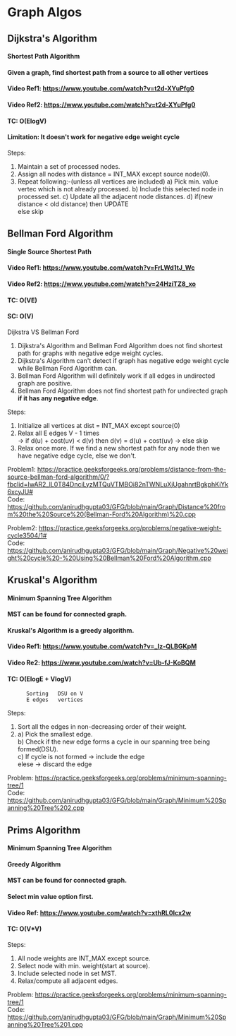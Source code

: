 # Graph Algos
## Dijkstra's Algorithm<br/>
#### Shortest Path Algorithm
#### Given a graph, find shortest path from a source to all other vertices
#### Video Ref1: https://www.youtube.com/watch?v=t2d-XYuPfg0
#### Video Ref2: https://www.youtube.com/watch?v=t2d-XYuPfg0
#### TC: O(ElogV)
#### Limitation: It doesn't work for negative edge weight cycle
Steps:
1) Maintain a set of processed nodes.
2) Assign all nodes with distance = INT_MAX except source node(0).
3) Repeat following:-(unless all vertices are included)
   a) Pick min. value vertec which is not already processed.
   b) Include this selected node in processed set.
   c) Update all the adjacent node distances.
   d) if(new distance < old distance) then UPDATE<br/>
      else skip

## Bellman Ford Algorithm<br/>
#### Single Source Shortest Path
#### Video Ref1: https://www.youtube.com/watch?v=FrLWd1tJ_Wc<br/>
#### Video Ref2: https://www.youtube.com/watch?v=24HziTZ8_xo<br/>
#### TC: O(VE)<br/>
#### SC: O(V)<br/>

Dijkstra VS Bellman Ford
1) Dijkstra's Algorithm and Bellman Ford Algorithm does not find shortest path for graphs with negative edge weight cycles.
2) Dijkstra's Algorithm can't detect if graph has negative edge weight cycle while Bellman Ford Algorithm can.
3) Bellman Ford Algorithm will definitely work if all edges in undirected graph are positive.
4) Bellman Ford Algorithm does not find shortest path for undirected graph **if it has any negative edge**.


Steps:
1) Initialize all vertices at dist = INT_MAX except source(0)
2) Relax all E edges V - 1 times<br/>
   -> if d(u) + cost(uv) < d(v) then d(v) = d(u) + cost(uv)
   -> else skip
3) Relax once more. If we find a new shortest path for any node then we have negative edge cycle, else we don't.

Problem1: https://practice.geeksforgeeks.org/problems/distance-from-the-source-bellman-ford-algorithm/0/?fbclid=IwAR2_lL0T84DnciLyzMTQuVTMBOi82nTWNLuXjUgahnrtBgkphKiYk6xcyJU#<br/>
Code: https://github.com/anirudhgupta03/GFG/blob/main/Graph/Distance%20from%20the%20Source%20(Bellman-Ford%20Algorithm)%20.cpp<br/>

Problem2: https://practice.geeksforgeeks.org/problems/negative-weight-cycle3504/1#<br/>
Code: https://github.com/anirudhgupta03/GFG/blob/main/Graph/Negative%20weight%20cycle%20-%20Using%20Bellman%20Ford%20Algorithm.cpp<br/>

## Kruskal's Algorithm
#### Minimum Spanning Tree Algorithm
#### MST can be found for connected graph.
#### Kruskal's Algorithm is a greedy algorithm.
#### Video Ref1: https://www.youtube.com/watch?v=_Iz-QLBGKpM
#### Video Re2: https://www.youtube.com/watch?v=Ub-fJ-KoBQM

#### TC: O(ElogE  +  VlogV) 
          Sorting   DSU on V
          E edges   vertices
Steps:
1) Sort all the edges in non-decreasing order of their weight.
2) a) Pick the smallest edge.<br/>
   b) Check if the new edge forms a cycle in our spanning tree being formed(DSU).<br/>
   c) If cycle is not formed -> include the edge<br/>
      elese -> discard the edge<br/>
 
Problem: https://practice.geeksforgeeks.org/problems/minimum-spanning-tree/1<br/>
Code: https://github.com/anirudhgupta03/GFG/blob/main/Graph/Minimum%20Spanning%20Tree%202.cpp<br/>

## Prims Algorithm
#### Minimum Spanning Tree Algorithm
#### Greedy Algorithm
#### MST can be found for connected graph.
#### Select min value option first.
#### Video Ref: https://www.youtube.com/watch?v=xthRL0lcx2w

#### TC: O(V*V)
Steps:
1) All node weights are INT_MAX except source.
2) Select node with min. weight(start at source).
3) Include selected node in set MST.
4) Relax/compute all adjacent edges.
 
Problem: https://practice.geeksforgeeks.org/problems/minimum-spanning-tree/1<br/>
Code: https://github.com/anirudhgupta03/GFG/blob/main/Graph/Minimum%20Spanning%20Tree%201.cpp<br/>
